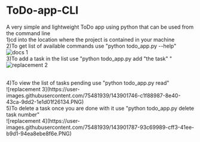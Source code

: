 # ToDo-app-CLI
A very simple and lightweight ToDo app using python that can be  used from the command line
<br>
1)cd into the location where the project is contained in your machine
<br>
2)To get list of available commands use "python todo_app.py --help"
<br>
![docs 1](https://user-images.githubusercontent.com/75481939/143843375-5a8c6b9f-7efa-405e-95ba-94b2ef2275d2.PNG)
<br>
3)To add a task in the list use "python todo_app.py add "the task" "
<br>
![replacement 2](https://user-images.githubusercontent.com/75481939/143901520-a7c200e2-cf58-492b-86aa-f9c5cac4ba31.PNG)

<br>
4)To view the list of tasks pending use "python todo_app.py read"
<br>
![replacement 3](https://user-images.githubusercontent.com/75481939/143901746-c1f88987-8e40-43ca-9dd2-1e1d01f26134.PNG)
<br>
5)To delete a task once you are done with it use "python todo_app.py delete task number"
<br>
![replacement 4](https://user-images.githubusercontent.com/75481939/143901787-93c69989-cff3-41ee-b9d1-94ea8ebe8f6e.PNG)
